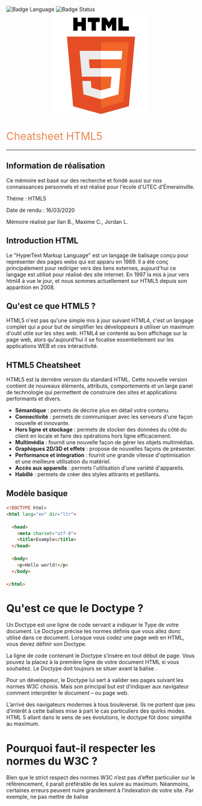 ![Badge Language](https://img.shields.io/badge/Language-HTML-blue) ![Badge Status](https://img.shields.io/badge/Status-En%20Cours-yellow)
<p align="center" style="text-align: center;">
<img src="./HTML5_Logo.svg" alt="HTML5 Logo" height="256" />
</p>
<h1 class="text-blue" style="color: #ea8853; font-weight: 400">Cheatsheet HTML5</h1>
<hr>

## Information de réalisation

Ce mémoire est basé sur des recherche et fondé aussi sur nos connaissances personnels et est réalisé pour l'école d'UTEC d'Émerainville.

Théme : HTML5

Date de rendu : 16/03/2020

Mémoire réalisé par Ilan B., Maxime C., Jordan L.

## Introduction HTML

Le "HyperText Markup Language" est un langage de balisage conçu pour représenter des pages webs qui est apparu en 1989. Il a été conç principalement pour rediriger vers des liens externes, aujourd'hui ce langage est utilisé pour
réalisé des site internet. En 1997 la mis à jour vers html4 à vue le jour, et nous sommes actuellement sur HTML5 depuis son apparition en 2008.

## Qu'est ce que HTML5 ?

HTML5 n'est pas qu'une simple mis à jour suivant HTML4, c'est un langage complet qui a pour but de simplifier les développeurs à utiliser un maximum d'outil utile sur les sites web. HTML4 se contenté au bon affichage sur la page web, alors qu'aujourd'hui il se focalise essentiellement sur les applications WEB et ces intéractivité.

## HTML5 Cheatsheet

HTML5 est la dernière version du standard HTML. Cette nouvelle version contient de nouveaux éléments, attributs, comportements et un large panel de technologie qui permettent de construire des sites et applications performants et divers.

* **Sémantique** : permets de décrire plus en détail votre contenu.
* **Connectivité** : permets de communiquer avec les serveurs d'une façon nouvelle et innovante.
* **Hors ligne et stockage** : permets de stocker des données du côté du client en locale et faire des opérations hors ligne efficacement.
* **Multimédia** : fournit une nouvelle façon de gérer les objets multimédias.
* **Graphiques 2D/3D et effets** : propose de nouvelles façons de présenter.
* **Performance et integration** : fournit une grande vitesse d'optimisation et une meilleure utilisation du matériel.
* **Accès aux appareils** : permets l'utilisation d'une variété d'appareils.
* **Habillé** : permets de créer des styles attirants et petillants.

## Modèle basique

```HTML
<!DOCTYPE html>
<html lang="en" dir="ltr">

  <head>
    <meta charset="utf-8">
    <title>Example</title>
  </head>

  <body>
    <p>Hello world!</p>
  </body>

</html>
```

# Qu'est ce que le Doctype ?

Un Doctype est une ligne de code servant a indiquer le Type de votre document. Le Doctype précise les normes définis que vous allez donc utilisé dans ce document. Lorsque vous codez une page web en HTML, vous devez définir son Doctype.

La ligne de code contenant le Doctype s’insère en tout début de page. Vous pouvez la placez à la première ligne de votre document HTML si vous souhaitez. Le Doctype doit toujours se situer avant la balise <HTML>.

Pour un développeur, le Doctype lui sert à valider ses pages suivant les normes W3C choisis. Mais son principal but est d’indiquer aux navigateur comment interpréter le document – ou page web.

L’arrivé des navigateurs modernes à tous bouleversé. Ils ne portent que peu d’intérêt à cette balises mise à part le cas particuliers des quirks modes. HTML 5 allant dans le sens de ses évolutions, le doctype fût donc simplifié au maximum.

# Pourquoi faut-il respecter les normes du W3C ?

Bien que le strict respect des normes W3C n’est pas d’effet particulier sur le référencement, il parait préférable de les suivre au maximum. Néanmoins, certaines erreurs peuvent nuire grandement à l’indexation de votre site. Par exemple, ne pas mettre de balise <title> entre les balises <head> ne gênera pas vos visiteurs mais affectera votre positionnement sur Google.

Les normes ont été créer pour éviter que tout le monde se disperse et chacun y gagne en compatibilité.

Une page web respectant les standards réduira son risque d’incompatibilité entre les différents navigateur et la plateforme sur laquelle il tourne (téléphone mobile, grand écran, tablette ….).

### Structure d'un document en HTML 5

```HTML
<!DOCTYPE html>
<html>
 <head></head>
 <body>Corps de la page</body>
</html>
```

# Exemple de nouvel balise dans HTML5 :

* **video** : Celui-ci ressemble à la balise img, on déclace plusieurs chemin d'une vidéo au cas ou si le navigateur ne prend pas en compte l'extension.

```HTML
<!DOCTYPE html>
<html lang="en" dir="ltr">

  <head>
    <meta charset="utf-8">
    <title>Example</title>
  </head>

  <body>
    <video controls width="250">

    <source src="/media/examples/flower.webm" type="video/webm">

    <source src="/media/examples/flower.mp4" type="video/mp4">
      Sorry, your browser doesn't support embedded videos.
    </video>
  </body>

</html>
```

* **meter** : L'élément meter représente une valeur scalaire dans un intervalle donné ou une valeur fractionnaire.

```HTML
<!DOCTYPE html>
<html lang="en" dir="ltr">

  <head>
    <meta charset="utf-8">
    <title>Example</title>
  </head>

  <body>
    <label for="fuel">Fuel level:</label>

    <meter id="fuel"
           min="0" max="100"
           low="33" high="66" optimum="80"
           value="50">
        at 50/100
    </meter>
  </body>

</html>
```

* **progress** : L'élément HTML progress indique l'état de complétion d'une tâche et est généralement représenté par une barre de progression.

```HTML
<!DOCTYPE html>
<html lang="en" dir="ltr">

  <head>
    <meta charset="utf-8">
    <title>Example</title>
  </head>

  <body>
    <label for="file">File progress:</label>

    <progress id="file" max="100" value="70"> 70% </progress>
  </body>

</html>
```

* **output** : Le formulaire qui suit fournit un curseur dont la valeur peut aller de 0 à 100 ainsi qu'un élément <input> dans lequel on peut saisir un deuxième nombre. Les deux nombres sont additionnés et le résultat est affiché dans l'élément output et est actualisé lorsqu'une des deux valeurs est modifiée.

```HTML
<!DOCTYPE html>
<html lang="en" dir="ltr">

  <head>
    <meta charset="utf-8">
    <title>Example</title>
  </head>

  <body>
    <form oninput="result.value=parseInt(a.value)+parseInt(b.value)">
        <input type="range" name="b" value="50" /> +
        <input type="number" name="a" value="10" /> =
        <output name="result">60</output>
    </form>
  </body>

</html>
```

## Guide

### Lien CSS

Pour plus de performance on va importer les feuilles dans le head. Cela permet de mettre du 'design' sur la page web, le css permettra d'appliquer des couleurs, de la mise en forme etc ...

On peut lier du css avec la balise style (peu recommandable) :
```HTML
<head>
  <style>
    body {
      background-color: aliceblue;
    }

    p {
      font-size: 2em;
      color: red;
    }
  </style>
</head>
```

On peut aussi lier des fichiers css externes en indiquant leur chemin :
```HTML
<head>
  <link href="/css/main.css" rel="stylesheet"> <!-- Absolu -->
  <link href="css/main.css" rel="stylesheet"> <!-- Relative -->
</head>
```

On peut lier des fichiers css par lien CDN :
```HTML
<head>
  <link href="https://stackpath.bootstrapcdn.com/bootstrap/4.4.1/css/bootstrap.min.css" rel="stylesheet">
</head>
```

### Lien Javascript

Pour plus de performance on va importer les scripts à la fin du body.

On peut lier du javascript avec la balise script (peu recommandable) :
```HTML
<body>
  <p>Hello World!</p>

  <script type="text/javascript">
    window.alert('hello world');
  </script>
</body>
```

On peut aussi lier des fichiers js externes en indiquant leur chemin :
```HTML
<body>
  <p>Hello World!</p>

  <script type="text/javascript" src="js/main.js"></script> <!-- relative -->
  <script type="text/javascript" src="/js/main.js"></script> <!-- absolu -->
</body>
```

On peut lier des fichers js par lien CDN :
```HTML
<body>
  <p>Hello World!</p>

  <script src="https://code.jquery.com/jquery-3.4.1.min.js"
    integrity="sha256-CSXorXvZcTkaix6Yvo6HppcZGetbYMGWSFlBw8HfCJo="
    crossorigin="anonymous"></script>
</body>
```

### De nouvelles balises HTML5

<**nav**> | Balise pouvant servir à créer une barre de navigation :
```HTML
<nav>
  <a href="#">home</a>
  <a href="#">hello</a>
  <a href="#">world</a>
  <a href="#">!</a>
</nav>
```

<**footer**> | Balise pouvant servir à créer un bas de page récurrent ou non :
```HTML
<footer>
  <span>Copyright @ UTEC</span>
</footer>
```

<**progress**> | Balise pouvant servir à créer une barre de progression (souvent couplé avec du javascript) :
```HTML
<progress value="25" max="100">25%</progress>
```

<**source**> <**video**> <**audio**> | Balise pouvant servir à afficher des vidéos ou de l'audio sur la page) :
```HTML
<video controls width="250" height="200" muted>
  <source src="/media/examples/flower.webm" type="video/webm">
  <source src="/media/examples/flower.mp4" type="video/mp4">
  This browser does not support the HTML5 video element.
</video>
```

```HTML
<audio controls src="/media/examples/t-rex-roar.mp3">
  Your browser does not support the audio element.
</audio>
```

## Syntaxe de projet

### Structure des balises head et body

Un espace entre html et head et pas d'indentation sur le head. De même entre le head et le body et le body et html indentation sur les fils des deux blocks :

```HTML
<html>

<head>
  <meta charset="utf-8">
</head>

<body>
  <p>hello world</p>
</body>

</html>
```

### Syntaxe balises auto-fermantes :

Les balises se ferment avec la syntaxe html5 c'est à dire sans le slash ("/") de fermeture
```HTML
<meta charset="utf-8">
```

### HTML attribut lang

Ne pas oublier l'attribut lang à placer sur la balise HTML :
```HTML
<html lang="fr">
```

### Balise Title

Ne pas omettre la balise title :
```HTML
<title>Hello World</title>
```

### Balise Meta

Il faut absolument preciser au navigateur de quelle façon il doit décoder le texte du site :
```HTML
<meta charset="utf-8">
```

### Aider le référencement Google

Eviter de placer la même balise description dans deux pages de votre site.
Evitez de lister des mots-clés en guise de description de page, vous serez alors considérés comme des spammeurs. Il faut que votre description soit le développement de votre titre et le résumé de votre page.

```HTML
<meta name="description" content="description de la page">
```

# Qu'est ce qu'un moteur de template moderne ?

Il existe différent type de moteur de template qui permet de compilé des modéeles en php par exemple pour optimisé simplement la page web et évite la surcharge.
Exemple : Twig, Mustache, Handlebars, doT, pug etc ...

### HTML/PHP classique :

```HTML
<body>
  <?php
  if (isset($_POST)) {
      $stmt = $db->prepare("INSERT INTO users (:username, :email)");
      $stmt->execute([
          ':username' => $_POST['username'],
          ':email' => $_POST['email']
      ]);
  } else {
      echo "<table><tr><th>Username</th><th>Email</th></tr>";

      $stmt = $db->prepare("SELECT * FROM users");
      $stmt->execute();

      while ($r = $stmt->fetch(PDO::FETCH_ASSOC)) {
          echo "<tr><td>$r['user_name']</td><td>$r['email']</td></tr>";
      }

      echo "</table>"
  }
  ?>
</body>
```

### Moteur de template (Twig) :

```HTML
<body>
  <table>
      <tr>
          <th>Username</th>
          <th>Email</th>
      </tr>

      {% for user in users %}
          <tr>
              <td>{{user.user_name}}</td>
              <td>{{user.email}}</td>
          </tr>
      {% endfor %}
  </table>
</body>
```

Nous pouvons voir la simplicité et une grosse réduction de code coté front. Cela permet aussi d'alléger et d'augmenter la sécurité de l'application web.
